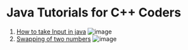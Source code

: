 # Java Tutorials for C++ Coders
1. [How to take Input in java](https://github.com/iaman877/Practice_DS_ALGO/blob/master/Java%20Tutorials%20for%20C%2B%2B%20Coders/Input.java)
![image](https://user-images.githubusercontent.com/49730521/118371542-b0d98a00-b5ca-11eb-8d26-e41fd12e7124.png)
2. [Swapping of two numbers](https://github.com/iaman877/Practice_DS_ALGO/blob/master/Java%20Tutorials%20for%20C%2B%2B%20Coders/Swap.java)
![image](https://user-images.githubusercontent.com/49730521/118372037-06af3180-b5cd-11eb-9e2d-fd2a05334422.png)
